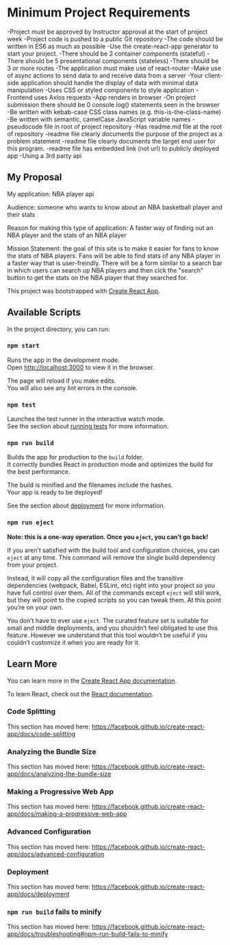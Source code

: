 # Minimum Project Requirements
-Project must be approved by Instructor approval at the start of project week
-Project code is pushed to a public Git repository
-The code should be written in ES6 as much as possible
-Use the create-react-app generator to start your project.
-There should be 2 container components (stateful)
-There should be 5 presentational components (stateless)
-There should be 3 or more routes
-The application must make use of react-router
-Make use of async actions to send data to and receive data from a server
-Your client-side application should handle the display of data with minimal data manipulation
-Uses CSS or styled components to style application
-Frontend uses Axios requests 
-App renders in browser
-On project submission there should be 0 console.log() statements seen in the browser
-Be written with kebab-case CSS class names (e.g. this-is-the-class-name)
-Be written with semantic, camelCase JavaScript variable names
-pseudocode file in root of project repository
-Has readme.md file at the root of repository
-readme file clearly documents the purpose of the project as a problem statement
-readme file clearly documents the target end user for this program.
-readme file has embedded link (not url) to publicly deployed app
-Using a 3rd party api

## My Proposal
My application: NBA player api

Audience: someone who wants to know about an NBA basketball player and their stats

Reason for making this type of application: A faster way of finding out  an NBA player and the stats of an NBA player

Mission Statement: the goal of this site is to make it easier for fans to know the stats of NBA players. Fans will be able to find stats of any NBA player in a faster way that is user-freindly. There will be a form similar to a search bar in which users can search up NBA players and then clck the "search" button to get the stats on the NBA player that they searched for. 













This project was bootstrapped with [Create React App](https://github.com/facebook/create-react-app).

## Available Scripts

In the project directory, you can run:

### `npm start`

Runs the app in the development mode.<br />
Open [http://localhost:3000](http://localhost:3000) to view it in the browser.

The page will reload if you make edits.<br />
You will also see any lint errors in the console.

### `npm test`

Launches the test runner in the interactive watch mode.<br />
See the section about [running tests](https://facebook.github.io/create-react-app/docs/running-tests) for more information.

### `npm run build`

Builds the app for production to the `build` folder.<br />
It correctly bundles React in production mode and optimizes the build for the best performance.

The build is minified and the filenames include the hashes.<br />
Your app is ready to be deployed!

See the section about [deployment](https://facebook.github.io/create-react-app/docs/deployment) for more information.

### `npm run eject`

**Note: this is a one-way operation. Once you `eject`, you can’t go back!**

If you aren’t satisfied with the build tool and configuration choices, you can `eject` at any time. This command will remove the single build dependency from your project.

Instead, it will copy all the configuration files and the transitive dependencies (webpack, Babel, ESLint, etc) right into your project so you have full control over them. All of the commands except `eject` will still work, but they will point to the copied scripts so you can tweak them. At this point you’re on your own.

You don’t have to ever use `eject`. The curated feature set is suitable for small and middle deployments, and you shouldn’t feel obligated to use this feature. However we understand that this tool wouldn’t be useful if you couldn’t customize it when you are ready for it.

## Learn More

You can learn more in the [Create React App documentation](https://facebook.github.io/create-react-app/docs/getting-started).

To learn React, check out the [React documentation](https://reactjs.org/).

### Code Splitting

This section has moved here: https://facebook.github.io/create-react-app/docs/code-splitting

### Analyzing the Bundle Size

This section has moved here: https://facebook.github.io/create-react-app/docs/analyzing-the-bundle-size

### Making a Progressive Web App

This section has moved here: https://facebook.github.io/create-react-app/docs/making-a-progressive-web-app

### Advanced Configuration

This section has moved here: https://facebook.github.io/create-react-app/docs/advanced-configuration

### Deployment

This section has moved here: https://facebook.github.io/create-react-app/docs/deployment

### `npm run build` fails to minify

This section has moved here: https://facebook.github.io/create-react-app/docs/troubleshooting#npm-run-build-fails-to-minify
